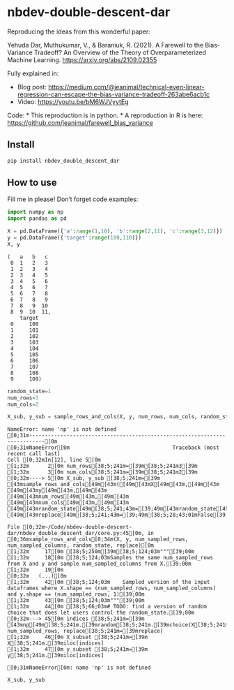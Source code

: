 # nbdev-double-descent-dar


<!-- WARNING: THIS FILE WAS AUTOGENERATED! DO NOT EDIT! -->

Reproducing the ideas from this wonderful paper:

Yehuda Dar, Muthukumar, V., & Baraniuk, R. (2021). A Farewell to the
Bias-Variance Tradeoff? An Overview of the Theory of Overparameterized
Machine Learning. https://arxiv.org/abs/2109.02355

Fully explained in:

- Blog post:
  https://medium.com/@jeanimal/technical-even-linear-regression-can-escape-the-bias-variance-tradeoff-263abe6acb1c
- Video: https://youtu.be/bM6WJVyytEg

Code: \* This reproduction is in python. \* A reproduction in R is here:
https://github.com/jeanimal/farewell_bias_variance

## Install

``` sh
pip install nbdev_double_descent_dar
```

## How to use

Fill me in please! Don’t forget code examples:

``` python
import numpy as np
import pandas as pd
```

``` python
X = pd.DataFrame({'a':range(1,10), 'b':range(2,11), 'c':range(3,12)})
y = pd.DataFrame({'target':range(100,110)})
X, y
```

    (   a   b   c
     0  1   2   3
     1  2   3   4
     2  3   4   5
     3  4   5   6
     4  5   6   7
     5  6   7   8
     6  7   8   9
     7  8   9  10
     8  9  10  11,
        target
     0     100
     1     101
     2     102
     3     103
     4     104
     5     105
     6     106
     7     107
     8     108
     9     109)

``` python
random_state=1
num_rows=3
num_cols=2

X_sub, y_sub = sample_rows_and_cols(X, y, num_rows, num_cols, random_state=random_state, replace=False)
```

    NameError: name 'np' is not defined
    [0;31m---------------------------------------------------------------------------[0m
    [0;31mNameError[0m                                 Traceback (most recent call last)
    Cell [0;32mIn[12], line 5[0m
    [1;32m      2[0m num_rows[38;5;241m=[39m[38;5;241m3[39m
    [1;32m      3[0m num_cols[38;5;241m=[39m[38;5;241m2[39m
    [0;32m----> 5[0m X_sub, y_sub [38;5;241m=[39m [43msample_rows_and_cols[49m[43m([49m[43mX[49m[43m,[49m[43m [49m[43my[49m[43m,[49m[43m [49m[43mnum_rows[49m[43m,[49m[43m [49m[43mnum_cols[49m[43m,[49m[43m [49m[43mrandom_state[49m[38;5;241;43m=[39;49m[43mrandom_state[49m[43m,[49m[43m [49m[43mreplace[49m[38;5;241;43m=[39;49m[38;5;28;43;01mFalse[39;49;00m[43m)[49m

    File [0;32m~/Code/nbdev-double-descent-dar/nbdev_double_descent_dar/core.py:45[0m, in [0;36msample_rows_and_cols[0;34m(X, y, num_sampled_rows, num_sampled_columns, random_state, replace)[0m
    [1;32m     17[0m [38;5;250m[39m[38;5;124;03m"""[39;00m
    [1;32m     18[0m [38;5;124;03mSamples the same num_sampled_rows from X and y and sample num_sampled_columns from X.[39;00m
    [1;32m     19[0m 
    [0;32m   (...)[0m
    [1;32m     42[0m [38;5;124;03m    Sampled version of the input dataframes where X.shape == (num_sampled_rows, num_sampled_columns) and y.shape == (num_sampled_rows, 1)[39;00m
    [1;32m     43[0m [38;5;124;03m"""[39;00m
    [1;32m     44[0m [38;5;66;03m# TODO: find a version of random choice that does let users control the random_state.[39;00m
    [0;32m---> 45[0m indices [38;5;241m=[39m [43mnp[49m[38;5;241m.[39mrandom[38;5;241m.[39mchoice(X[38;5;241m.[39mindex, num_sampled_rows, replace[38;5;241m=[39mreplace)
    [1;32m     46[0m X_subset [38;5;241m=[39m X[38;5;241m.[39miloc[indices]
    [1;32m     47[0m y_subset [38;5;241m=[39m y[38;5;241m.[39miloc[indices]

    [0;31mNameError[0m: name 'np' is not defined

``` python
X_sub, y_sub
```
